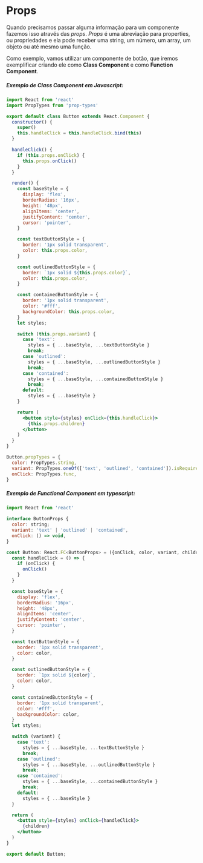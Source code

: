 # Props

Quando precisamos passar alguma informação para um componente fazemos isso através das _props_.
_Props_ é uma abreviação para properties, ou propriedades e ela pode receber uma string, um número, um array, um objeto ou até mesmo uma função.

Como exemplo, vamos utilizar um componente de botão, que iremos exemplificar criando ele como **Class Component** e como **Function Component**.

##### Exemplo de Class Component em Javascript:

```jsx
import React from 'react'
import PropTypes from 'prop-types'

export default class Button extends React.Component {
  constructor() {
    super()
    this.handleClick = this.handleClick.bind(this)
  }

  handleClick() {
    if (this.props.onClick) {
      this.props.onClick()
    }
  }

  render() {
    const baseStyle = {
      display: 'flex',
      borderRadius: '16px',
      height: '48px',
      alignItems: 'center',
      justifyContent: 'center',
      cursor: 'pointer',
    }

    const textButtonStyle = {
      border: '1px solid transparent',
      color: this.props.color,
    }

    const outlinedButtonStyle = {
      border: `1px solid ${this.props.color}`,
      color: this.props.color,
    }

    const containedButtonStyle = {
      border: '1px solid transparent',
      color: '#fff',
      backgroundColor: this.props.color,
    }
    let styles;

    switch (this.props.variant) {
      case 'text':
        styles = { ...baseStyle, ...textButtonStyle }
        break;
      case 'outlined':
        styles = { ...baseStyle, ...outlinedButtonStyle }
        break;
      case 'contained':
        styles = { ...baseStyle, ...containedButtonStyle }
        break;
      default:
        styles = { ...baseStyle }
    }

    return (
      <button style={styles} onClick={this.handleClick}>
        {this.props.children}
      </button>
    )
  }
}

Button.propTypes = {
  color: PropTypes.string,
  variant: PropTypes.oneOf(['text', 'outlined', 'contained']).isRequired,
  onClick: PropTypes.func,
}
```

##### Exemplo de Functional Component em typescript:

```jsx
import React from 'react'

interface ButtonProps {
  color: string;
  variant: 'text' | 'outlined' | 'contained',
  onClick: () => void,
}

const Button: React.FC<ButtonProps> = ({onClick, color, variant, children}) => {
  const handleClick = () => {
    if (onClick) {
      onClick()
    }
  }

  const baseStyle = {
    display: 'flex',
    borderRadius: '16px',
    height: '48px',
    alignItems: 'center',
    justifyContent: 'center',
    cursor: 'pointer',
  }

  const textButtonStyle = {
    border: '1px solid transparent',
    color: color,
  }

  const outlinedButtonStyle = {
    border: `1px solid ${color}`,
    color: color,
  }

  const containedButtonStyle = {
    border: '1px solid transparent',
    color: '#fff',
    backgroundColor: color,
  }
  let styles;

  switch (variant) {
    case 'text':
      styles = { ...baseStyle, ...textButtonStyle }
      break;
    case 'outlined':
      styles = { ...baseStyle, ...outlinedButtonStyle }
      break;
    case 'contained':
      styles = { ...baseStyle, ...containedButtonStyle }
      break;
    default:
      styles = { ...baseStyle }
  }

  return (
    <button style={styles} onClick={handleClick}>
      {children}
    </button>
  )
}

export default Button;
```
